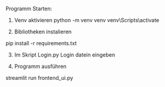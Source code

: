 Programm Starten:

1. Venv aktivieren 
python -m venv venv
venv\Scripts\activate

2. Bibliotheken instalieren

pip install -r requirements.txt

3. Im Skript Login.py Login datein eingeben

3. Programm ausführen

streamlit run frontend_ui.py


